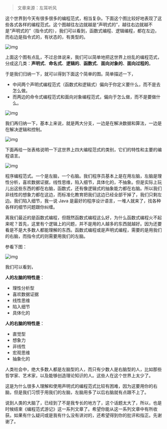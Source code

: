 > 文章来源：左耳听风

这个世界到今天有很多很多的编程范式，相当复杂。下面这个图比较好地表现了这些各式各样的编程范式。这个图越往左边就越是“声明式的”，越往右边就越不是“声明式的”（指令式的），我们可以看到，函数式编程、逻辑编程，都在左边，而右边是指令式的，有状态的，有类型的。

![img](..\..\images\paradigm\9d6ac4820cc070a6b567d3f514d9ea8d.png)

上面这个图有点乱，不过总体说来，我们可以简单地把这世界上纷乱的编程范式，分成这几类：**声明式**、**命名式**、**逻辑的**、**函数式**、**面向对象的**、**面向过程的**。

于是我们归纳一下，就可以得到下面这个简单的图。简单描述一下，

- 中间两个声明式编程范式（函数式和逻辑式）偏向于你定义要什么，而不是去怎么做。
- 而两边的命令式编程范式和面向对象编程范式，偏向于怎么做，而不是要做什么。

![img](..\..\images\paradigm\d64bf8275ee9e0eac3112dcd342d9350.png)

我们再归纳一下，基本上来说，就是两大分支，一边是在解决数据和算法，一边是在解决逻辑和控制。

![img](..\..\images\paradigm\bf6945c2ca2ec5564ecbbf1c81503eef.png)

下面再给一张表格说明一下这世界上四大编程范式的类别，它们的特性和主要的编程语言。

![img](..\..\images\paradigm\fcd2780bcb35c17e475eedb94b1f66ab.png)

程序编程范式。一个是左脑，一个右脑。我们程序员基本上是在用左脑，左脑是理性分析，喜欢数据证据，线性思维，陷入细节，具体化的，不抽象。但是实际上玩儿出这些东西的都在右脑，函数式，还有像逻辑式的抽象能力都在右脑。所以我们非线性的想象力都在这边，而标准化教育把我们这边已经全部干掉了，我们只剩左边。我们陷入细节，我一说 Java 是最好的程序设计语言，一堆人就来了，找各种各样的细节问题跟你纠缠。

离我们最近的是函数式编程，但既然函数式编程这么好，为什么函数式编程火不起来呢？首先，这里有个逻辑上的问题，并不是用的人越多的东西就越好。因为还要看是不是大多数人都能理解的东西。函数式编程或是声明式编程，需要的是用我们的右脑，而指令式的则需要用我们的左脑。

参看下图：

![img](..\..\images\paradigm\11f63d119d5954724b42024f9d6a64c7.png)

我们可以看到，

**人的左脑的特性是**：

- 理性分析型
- 喜欢数据证据
- 线性思维
- 陷入细节
- 具体化的

**人的右脑的特性是**：

- 直觉型
- 想象力
- 非线性
- 宏观思维
- 抽象化的

人类社会中，绝大多数人都是左脑型的人，而只有少数人是右脑型的人，比如那些哲学家、艺术家，以及能够创造理论知识的人。这些人在这个世界上太少了。

这是为什么很多人理解和使用声明式的编程范式比较有困难，因为这要用你的右脑，但是我们习惯于用我们的左脑，左脑用多了以后右脑就有点跟不上了。

说到人类的大脑了，已经到了不是我专长的地方了，这个话题太大了，所以，也是时候结束《编程范式游记》这一系列文章了。希望你能从这一系列文章中有所收获。如果有什么疑问或是我有什么没有讲对的，还希望得到你的批评和指正。先谢谢了。